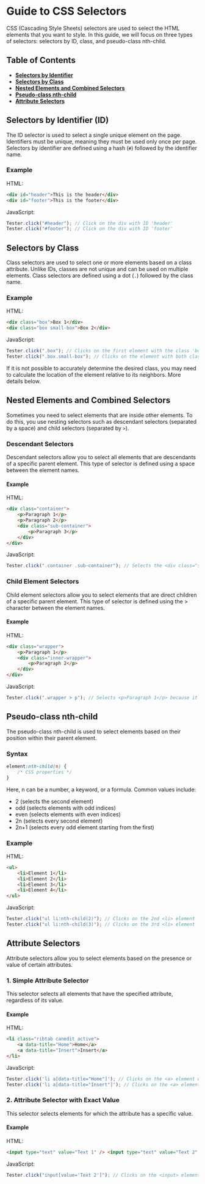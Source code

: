 # Guide to CSS Selectors

CSS (Cascading Style Sheets) selectors are used to select the HTML elements that you want to style. In this guide, we will focus on three types of selectors: selectors by ID, class, and pseudo-class nth-child.

## Table of Contents

-   [**Selectors by Identifier**](#selectors-by-identifier-id)
-   [**Selectors by Class**](#selectors-by-class)
-   [**Nested Elements and Combined Selectors**](#nested-elements-and-combined-selectors)
-   [**Pseudo-class nth-child**](#pseudo-class-nth-child)
-   [**Attribute Selectors**](#attribute-selectors)

## Selectors by Identifier (ID)

The ID selector is used to select a single unique element on the page. Identifiers must be unique, meaning they must be used only once per page. Selectors by identifier are defined using a hash (`#`) followed by the identifier name.

### Example

HTML:

```html
<div id="header">This is the header</div>
<div id="footer">This is the footer</div>
```

JavaScript:

```javascript
Tester.click("#header"); // Click on the div with ID 'header'
Tester.click("#footer"); // Click on the div with ID 'footer'
```

## Selectors by Class

Class selectors are used to select one or more elements based on a class attribute. Unlike IDs, classes are not unique and can be used on multiple elements. Class selectors are defined using a dot (`.`) followed by the class name.

### Example

HTML:

```html
<div class="box">Box 1</div>
<div class="box small-box">Box 2</div>
```

JavaScript:

```javascript
Tester.click(".box"); // Clicks on the first element with the class 'box'
Tester.click(".box.small-box"); // Clicks on the element with both classes 'box' and 'small-box'
```

If it is not possible to accurately determine the desired class, you may need to calculate the location of the element relative to its neighbors. More details below.

## Nested Elements and Combined Selectors

Sometimes you need to select elements that are inside other elements. To do this, you use nesting selectors such as descendant selectors (separated by a space) and child selectors (separated by `>`).

### Descendant Selectors

Descendant selectors allow you to select all elements that are descendants of a specific parent element. This type of selector is defined using a space between the element names.

#### Example

HTML:

```html
<div class="container">
    <p>Paragraph 1</p>
    <p>Paragraph 2</p>
    <div class="sub-container">
        <p>Paragraph 3</p>
    </div>
</div>
```

JavaScript:

```javascript
Tester.click(".container .sub-container"); // Selects the <div class="sub-container"> element relative to .container
```

### Child Element Selectors

Child element selectors allow you to select elements that are direct children of a specific parent element. This type of selector is defined using the > character between the element names.

#### Example

HTML:

```html
<div class="wrapper">
    <p>Paragraph 1</p>
    <div class="inner-wrapper">
        <p>Paragraph 2</p>
    </div>
</div>
```

JavaScript:

```javascript
Tester.click(".wrapper > p"); // Selects <p>Paragraph 1</p> because it is a direct child of .wrapper
```

## Pseudo-class nth-child

The pseudo-class nth-child is used to select elements based on their position within their parent element.

### Syntax

```css
element:nth-child(n) {
    /* CSS properties */
}
```

Here, n can be a number, a keyword, or a formula. Common values include:

-   2 (selects the second element)
-   odd (selects elements with odd indices)
-   even (selects elements with even indices)
-   2n (selects every second element)
-   2n+1 (selects every odd element starting from the first)

### Example

HTML:

```html
<ul>
    <li>Element 1</li>
    <li>Element 2</li>
    <li>Element 3</li>
    <li>Element 4</li>
</ul>
```

JavaScript:

```javascript
Tester.click("ul li:nth-child(2)"); // Clicks on the 2nd <li> element
Tester.click("ul li:nth-child(3)"); // Clicks on the 3rd <li> element
```

## Attribute Selectors

Attribute selectors allow you to select elements based on the presence or value of certain attributes.

### 1. Simple Attribute Selector

This selector selects all elements that have the specified attribute, regardless of its value.

#### Example

HTML:

```html
<li class="ribtab canedit active">
    <a data-title="Home">Home</a>
    <a data-title="Insert">Insert</a>
</li>
```

JavaScript:

```javascript
Tester.click('li a[data-title="Home"]'); // Clicks on the <a> element with the attribute data-title="Home"
Tester.click('li a[data-title="Insert"]'); // Clicks on the <a> element with the attribute data-title="Insert"
```

### 2. Attribute Selector with Exact Value

This selector selects elements for which the attribute has a specific value.

#### Example

HTML:

```html
<input type="text" value="Text 1" /> <input type="text" value="Text 2" />
```

JavaScript:

```javascript
Tester.click("input[value='Text 2']"); // Clicks on the <input> element with the value attribute equal to 'Text 2'
```
